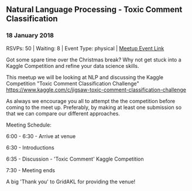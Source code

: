 ## Natural Language Processing - Toxic Comment Classification
### 18 January 2018
RSVPs: 50 | Waiting: 8 | Event Type: physical | [Meetup Event Link](https://www.meetup.com/Data-Science-Discussion-Auckland/events/245841249)

Got some spare time over the Christmas break? Why not get stuck into a Kaggle Competition and refine your data science skills.

This meetup we will be looking at NLP and discussing the Kaggle Competition "Toxic Comment Classification Challenge" https://www.kaggle.com/c/jigsaw-toxic-comment-classification-challenge

As always we encourage you all to attempt the the competition before coming to the meet up. Preferably, by making at least one submission so that we can compare our different approaches.

Meeting Schedule:

6:00 - 6:30 - Arrive at venue

6:30 - Introductions

6:35 - Discussion - 'Toxic Comment' Kaggle Competition

7:30 - Meeting ends

A big 'Thank you' to GridAKL for providing the venue!
